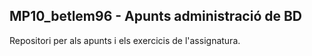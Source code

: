 ## MP10_betlem96 - Apunts administració de BD
Repositori per als apunts i els exercicis de l'assignatura.
